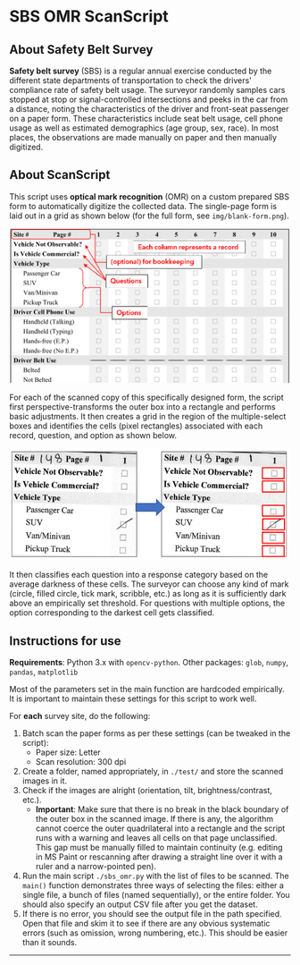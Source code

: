 # SBS OMR ScanScript

## About Safety Belt Survey
**Safety belt survey** (SBS) is a regular annual exercise conducted by the different state departments of transportation to check the drivers' compliance rate of safety belt usage. The surveyor randomly samples cars stopped at stop or signal-controlled intersections and peeks in the car from a distance, noting the characteristics of the driver and front-seat passenger on a paper form. These characteristics include seat belt usage, cell phone usage as well as estimated demographics (age group, sex, race). In most places, the observations are made manually on paper and then manually digitized.

## About ScanScript
This script uses **optical mark recognition** (OMR) on a custom prepared SBS form to automatically digitize the collected data. The single-page form is laid out in a grid as shown below (for the full form, see `img/blank-form.png`).

<img src="img/demo-form.png" alt="Demo form" width="600">

For each of the scanned copy of this specifically designed form, the script first perspective-transforms the outer box into a rectangle and performs basic adjustments. It then creates a grid in the region of the multiple-select boxes and identifies the cells (pixel rectangles) associated with each record, question, and option as shown below.

<img src="img/demo-transformation.png" alt="Demo transformation" width="600">

It then classifies each question into a response category based on the average darkness of these cells. The surveyor can choose any kind of mark (circle, filled circle, tick mark, scribble, etc.) as long as it is sufficiently dark above an empirically set threshold. For questions with multiple options, the option corresponding to the darkest cell gets classified.

## Instructions for use
**Requirements**: Python 3.x with `opencv-python`. Other packages: `glob`, `numpy`, `pandas`, `matplotlib`

Most of the parameters set in the main function are hardcoded empirically. It is important to maintain these settings for this script to work well.

For **each** survey site, do the following:
1. Batch scan the paper forms as per these settings (can be tweaked in the script):
    * Paper size: Letter
    * Scan resolution: 300 dpi
2. Create a folder, named appropriately, in `./test/` and store the scanned images in it.
3. Check if the images are alright (orientation, tilt, brightness/contrast, etc.).
    * **Important**: Make sure that there is no break in the black boundary of the outer box in the scanned image. If there is any, the algorithm cannot coerce the outer quadrilateral into a rectangle and the script runs with a warning and leaves all cells on that page unclassified. This gap must be manually filled to maintain continuity (e.g. editing in MS Paint or rescanning after drawing a straight line over it with a ruler and a narrow-pointed pen).
3. Run the main script `./sbs_omr.py` with the list of files to be scanned. The `main()` function demonstrates three ways of selecting the files: either a single file, a bunch of files (named sequentially), or the entire folder. You should also specify an output CSV file after you get the dataset.
4. If there is no error, you should see the output file in the path specified. Open that file and skim it to see if there are any obvious systematic errors (such as omission, wrong numbering, etc.). This should be easier than it sounds.
---